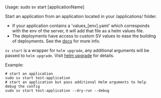 Usage: sudo sv start [applicationName]

Start an application from an application located in your /applications/ folder.

* If your application contains a 'values_[env].yaml' which corresponds with the env of the server, it will add that file as a helm values file.
* The deployments have access to custom SV values to ease the building of deployments. See the [docs](https://github.com/simpleviewinc/sv-kubernetes/) for more info.

`sv start` is a wrapper for `helm upgrade`, any additional arguments will be passed to `helm upgrade`. Visit [helm upgrade](https://docs.helm.sh/helm/#helm-upgrade) for details.

Example:
```
# start an application
sudo sv start test-application
# start an application but pass additional Helm arguments to help debug the config
sudo sv start test-application --dry-run --debug
```